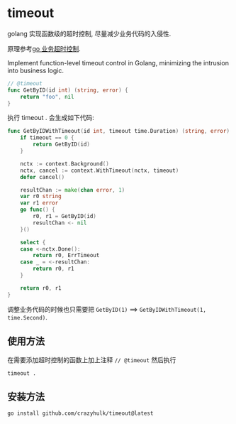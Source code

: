 # timeout

golang 实现函数级的超时控制, 尽量减少业务代码的入侵性.

原理参考[go 业务超时控制](https://xizi.in/go/timeout.html).

Implement function-level timeout control in Golang, minimizing the intrusion into business logic.

``` go
// @timeout
func GetByID(id int) (string, error) {
    return "foo", nil
}
```

执行 timeout . 会生成如下代码:
``` go
func GetByIDWithTimeout(id int, timeout time.Duration) (string, error) {
	if timeout == 0 {
		return GetByID(id)
	}

	nctx := context.Background()
	nctx, cancel := context.WithTimeout(nctx, timeout)
	defer cancel()

	resultChan := make(chan error, 1)
	var r0 string
	var r1 error
	go func() {
		r0, r1 = GetByID(id)
		resultChan <- nil
	}()

	select {
	case <-nctx.Done():
		return r0, ErrTimeout
	case _ = <-resultChan:
		return r0, r1
	}

	return r0, r1
}
```

调整业务代码的时候也只需要把 `GetByID(1)` ==> `GetByIDWithTimeout(1, time.Second)`.


## 使用方法

在需要添加超时控制的函数上加上注释 `// @timeout` 然后执行

`timeout .`

## 安装方法

``` bash
go install github.com/crazyhulk/timeout@latest
```
